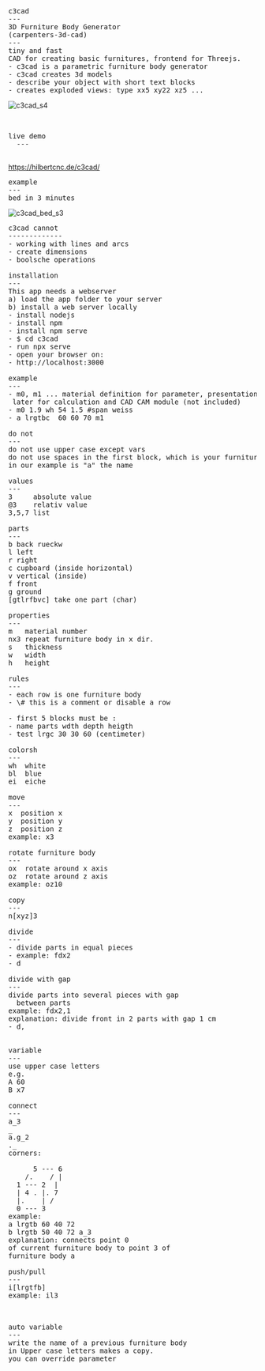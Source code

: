 <pre>
c3cad 
---
3D Furniture Body Generator
(carpenters-3d-cad)
---
tiny and fast
CAD for creating basic furnitures, frontend for Threejs.
- c3cad is a parametric furniture body generator
- c3cad creates 3d models
- describe your object with short text blocks
- creates exploded views: type xx5 xy22 xz5 ...
</pre>
![c3cad_s4](https://github.com/user-attachments/assets/d39c79fe-bdb2-43f2-910c-f34182f26697)
<pre>
  

live demo
  ---
  </pre>
  https://hilbertcnc.de/c3cad/
  <pre>
example
---
bed in 3 minutes
</pre>
![c3cad_bed_s3](https://github.com/user-attachments/assets/6530be92-2860-406e-bb28-b84e66130990)
<pre>
c3cad cannot
-------------
- working with lines and arcs
- create dimensions
- boolsche operations

installation
---
This app needs a webserver
a) load the app folder to your server
b) install a web server locally
- install nodejs
- install npm
- install npm serve
- $ cd c3cad
- run npx serve
- open your browser on: 
- http://localhost:3000

example
---
- m0, m1 ... material definition for parameter, presentation.
 later for calculation and CAD CAM module (not included)
- m0 1.9 wh 54 1.5 #span weiss
- a lrgtbc  60 60 70 m1

do not
---
do not use upper case except vars
do not use spaces in the first block, which is your furniture body name
in our example is "a" the name

values
---
3     absolute value
@3    relativ value
3,5,7 list

parts
---
b back rueckw
l left
r right
c cupboard (inside horizontal)
v vertical (inside)
f front
g ground
[gtlrfbvc] take one part (char)

properties
---
m   material number
nx3 repeat furniture body in x dir.
s   thickness
w   width
h   height 

rules
---
- each row is one furniture body
- \# this is a comment or disable a row

- first 5 blocks must be :
- name parts wdth depth heigth
- test lrgc 30 30 60 (centimeter)

colorsh
---
wh  white
bl  blue
ei  eiche
  
move
---
x  position x
y  position y
z  position z
example: x3

rotate furniture body
---
ox  rotate around x axis
oz  rotate around z axis
example: oz10

copy
---
n[xyz]3

divide
---
- divide parts in equal pieces
- example: fdx2
- <part>d<direction><number>

divide with gap
---
divide parts into several pieces with gap
  between parts
example: fdx2,1
explanation: divide front in 2 parts with gap 1 cm
- <part>d<direction><number>,<gap>


variable
---
use upper case letters
e.g.
A 60
B x7

connect
---
a_3
<name>_<corner>
a.g_2
<name>.<part>_<corner>
corners: </br>
      5 --- 6
    /.    / |
  1 --- 2  |
  | 4 . |. 7
  |.    | /
  0 --- 3 
example:
a lrgtb 60 40 72
b lrgtb 50 40 72 a_3
explanation: connects point 0
of current furniture body to point 3 of
furniture body a

push/pull
---
<part>i[lrgtfb]<value>
example: il3



auto variable
---
write the name of a previous furniture body
in Upper case letters makes a copy.
you can override parameter
</pre>
